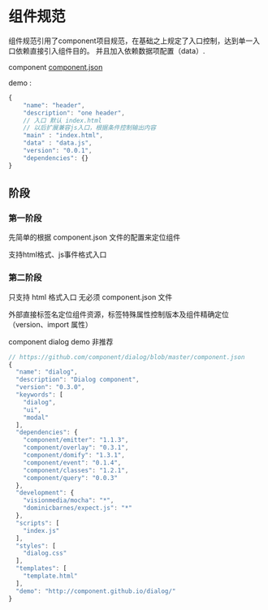 组件规范
======

组件规范引用了component项目规范，在基础之上规定了入口控制，达到单一入口依赖直接引入组件目的。
并且加入依赖数据项配置（data）.

component [component.json](https://github.com/component/spec/blob/master/component.json/specifications.md)


demo : 

```javascript
{
	"name": "header",
	"description": "one header",
	// 入口 默认 index.html
	// 以后扩展兼容js入口，根据条件控制输出内容
	"main" : "index.html",
	"data" : "data.js",
	"version": "0.0.1",
	"dependencies": {}
}
```

## 阶段

### 第一阶段

先简单的根据 component.json 文件的配置来定位组件

支持html格式、js事件格式入口

### 第二阶段

只支持 html 格式入口 无必须 component.json 文件

外部直接标签名定位组件资源，标签特殊属性控制版本及组件精确定位（version、import 属性）

component dialog demo 非推荐

```javascript
// https://github.com/component/dialog/blob/master/component.json
{
  "name": "dialog",
  "description": "Dialog component",
  "version": "0.3.0",
  "keywords": [
    "dialog",
    "ui",
    "modal"
  ],
  "dependencies": {
    "component/emitter": "1.1.3",
    "component/overlay": "0.3.1",
    "component/domify": "1.3.1",
    "component/event": "0.1.4",
    "component/classes": "1.2.1",
    "component/query": "0.0.3"
  },
  "development": {
    "visionmedia/mocha": "*",
    "dominicbarnes/expect.js": "*"
  },
  "scripts": [
    "index.js"
  ],
  "styles": [
    "dialog.css"
  ],
  "templates": [
    "template.html"
  ],
  "demo": "http://component.github.io/dialog/"
}

```